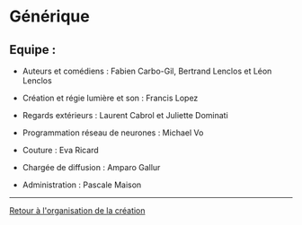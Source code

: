 # Générique

## Equipe :

- Auteurs et comédiens :
Fabien Carbo-Gil, Bertrand Lenclos et Léon Lenclos

- Création et régie lumière et son :
Francis Lopez

- Regards extérieurs :
Laurent Cabrol et Juliette Dominati

- Programmation réseau de neurones :
Michael Vo

- Couture :
Eva Ricard

- Chargée de diffusion :
Amparo Gallur

- Administration :
Pascale Maison

---


[Retour à l'organisation de la création](.)

